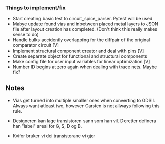 ### Things to implement/fix
- Start creating basic test to circuit_spice_parser. Pytest will be used
- Mabye update found vias and inbetween placed metal layers to JSON file after layout creation has completed.
  (Don't think this really makes sense to do)
- Handle bulks accidently overlapping for the diffpair of the original comparator circuit [V]
- Implement structural component creator and deal with pins [V]
- Create separate object for functional and structural components 
- Make config file for user input variables for linear optimization [V]
- Number ID begins at zero again when dealing with trace nets. Maybe fix?


## Notes
- Vias get turned into multiple smaller ones when converting to GDSII. Always want atleast two, however
  Carsten is not allways following this rule.


- Designeren kan lage transistoren sann som han vil. Deretter definera han "label" areal for G, S, D og B. 
- Kvifor bruker vi dei transistorane vi gjer